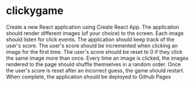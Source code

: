# clickygame
Create a new React application using Create React App.                  The application should render different images (of your choice) to the screen.                Each image should listen for click events.                 The application should keep track of the user's score.               The user's score should be incremented when clicking an image for the first time.                 The user's score should be reset to 0 if they click the same image more than once.                Every time an image is clicked, the images rendered to the page should shuffle themselves in a random order.               Once the user's score is reset after an incorrect guess, the game should restart.          When complete, the application should be deployed to Github Pages
